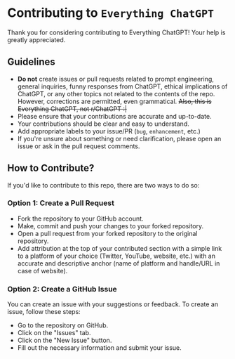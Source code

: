 # Contributing to `Everything ChatGPT`

Thank you for considering contributing to Everything ChatGPT! Your help is greatly appreciated.

## Guidelines

- **Do not** create issues or pull requests related to prompt engineering, general inquiries, funny responses from ChatGPT, ethical implications of ChatGPT, or any other topics not related to the contents of the repo. However, corrections are permitted, even grammatical. ~~Also, this is Everything ChatGPT, not r/ChatGPT :|~~
- Please ensure that your contributions are accurate and up-to-date.
- Your contributions should be clear and easy to understand.
- Add appropriate labels to your issue/PR (`bug`, `enhancement`, etc.)
- If you're unsure about something or need clarification, please open an issue or ask in the pull request comments.

## How to Contribute?

If you'd like to contribute to this repo, there are two ways to do so:

### Option 1: Create a Pull Request

- Fork the repository to your GitHub account.
- Make, commit and push your changes to your forked repository.
- Open a pull request from your forked repository to the original repository.
- Add attribution at the top of your contributed section with a simple link to a platform of your choice (Twitter, YouTube, website, etc.) with an accurate and descriptive anchor (name of platform and handle/URL in case of website).

### Option 2: Create a GitHub Issue

You can create an issue with your suggestions or feedback. To create an issue, follow these steps:

- Go to the repository on GitHub.
- Click on the "Issues" tab.
- Click on the "New Issue" button.
- Fill out the necessary information and submit your issue.